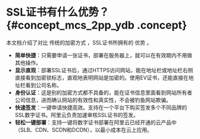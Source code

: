 # SSL证书有什么优势？ {#concept_mcs_2pp_ydb .concept}

本文档介绍了对比 传统的加密方式 ，SSL证书所拥有的 优势 。

-   **简单快捷**：只需要申请一张证书，部署在服务器上，就可以在有效期内不用做其他操作。
-   **显示直观**：部署SSL证书后，通过HTTPS访问网站，能在地址栏或地址栏右侧直接看到加密锁标志，直观地表明网站是加密的。使用EV证书，还能直接在地址栏看到公司名称。
-   **身份认证**：这是别的加密方式都不具备的，能在证书信息里面看到网站所有者公司信息，进而确认网站的有效性和真实性，不会被钓鱼网站欺骗。
-   **快速签发**：一键申请快捷高效。支持在一个平台下购买签发多个不同品牌的SSL数字证书。阿里云负责加速审核SSL证书的签发。
-   **轻松一键部署**：支持一键将数字证书部署在阿里云已经开通的云产品中（SLB、CDN、SCDN和DCDN），以最小成本在云上应用。

